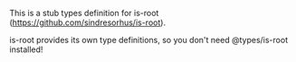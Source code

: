 This is a stub types definition for is-root (https://github.com/sindresorhus/is-root).

is-root provides its own type definitions, so you don't need @types/is-root installed!